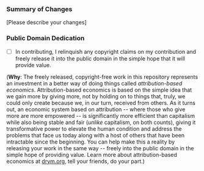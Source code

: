 ### Summary of Changes

[Please describe your changes]

### Public Domain Dedication

- [ ] In contributing, I relinquish any copyright claims on my contribution and freely release it into the public domain in the simple hope that it will provide value.

(**Why**: The freely released, copyright-free work in this repository represents an investment in a better way of doing things called _attribution-based economics_. Attribution-based economics is based on the simple idea that we gain more by giving more, not by holding on to things that, truly, we could only create because we, in our turn, received from others. As it turns out, an economic system based on attribution -- where those who give more are more empowered -- is significantly more efficient than capitalism while also being stable and fair (_unlike_ capitalism, on both counts), giving it transformative power to elevate the human condition and address the problems that face us today along with a host of others that have been intractable since the beginning. You can help make this a reality by releasing your work in the same way -- freely into the public domain in the simple hope of providing value. Learn more about attribution-based economics at [drym.org](https://drym.org), tell your friends, do your part.)

